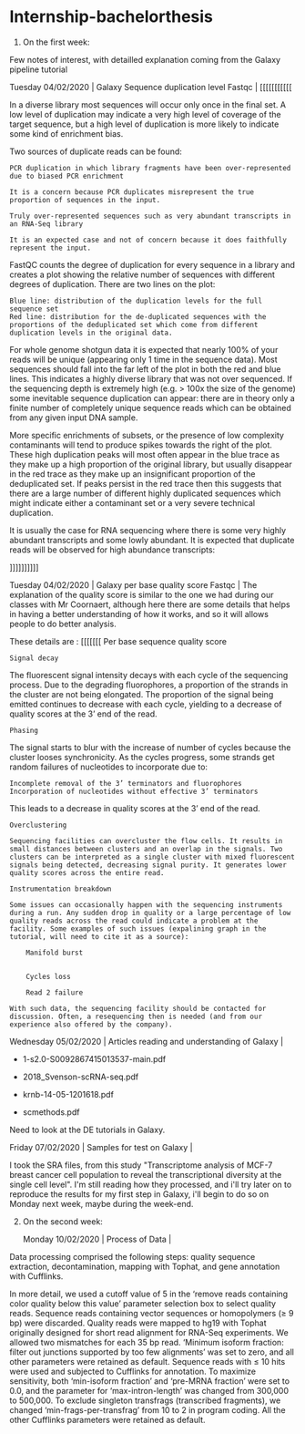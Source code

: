# Internship-bachelorthesis

1. On the first week:

Few notes of interest, with detailled explanation coming from the Galaxy pipeline tutorial

Tuesday 04/02/2020    | Galaxy Sequence duplication level Fastqc     | [[[[[[[[[[[ 

In a diverse library most sequences will occur only once in the final set. A low level of duplication may indicate a very high level of coverage of the target sequence, but a high level of duplication is more likely to indicate some kind of enrichment bias.

Two sources of duplicate reads can be found:

    PCR duplication in which library fragments have been over-represented due to biased PCR enrichment

    It is a concern because PCR duplicates misrepresent the true proportion of sequences in the input.

    Truly over-represented sequences such as very abundant transcripts in an RNA-Seq library

    It is an expected case and not of concern because it does faithfully represent the input.

FastQC counts the degree of duplication for every sequence in a library and creates a plot showing the relative number of sequences with different degrees of duplication. There are two lines on the plot:

    Blue line: distribution of the duplication levels for the full sequence set
    Red line: distribution for the de-duplicated sequences with the proportions of the deduplicated set which come from different duplication levels in the original data.

For whole genome shotgun data it is expected that nearly 100% of your reads will be unique (appearing only 1 time in the sequence data). Most sequences should fall into the far left of the plot in both the red and blue lines. This indicates a highly diverse library that was not over sequenced. If the sequencing depth is extremely high (e.g. > 100x the size of the genome) some inevitable sequence duplication can appear: there are in theory only a finite number of completely unique sequence reads which can be obtained from any given input DNA sample.

More specific enrichments of subsets, or the presence of low complexity contaminants will tend to produce spikes towards the right of the plot. These high duplication peaks will most often appear in the blue trace as they make up a high proportion of the original library, but usually disappear in the red trace as they make up an insignificant proportion of the deduplicated set. If peaks persist in the red trace then this suggests that there are a large number of different highly duplicated sequences which might indicate either a contaminant set or a very severe technical duplication.

It is usually the case for RNA sequencing where there is some very highly abundant transcripts and some lowly abundant. It is expected that duplicate reads will be observed for high abundance transcripts:

]]]]]]]]]] 

  Tuesday 04/02/2020    | Galaxy per base quality score Fastqc         | 
The explanation of the quality score is similar to the one we had during our classes with Mr Coornaert, although here there are some details that helps in having a better understanding of how it works, and so it will allows people to do better analysis.

These details are :
[[[[[[[ Per base sequence quality score

    Signal decay

The fluorescent signal intensity decays with each cycle of the sequencing process. Due to the degrading fluorophores, a proportion of the strands in the cluster are not being elongated. The proportion of the signal being emitted continues to decrease with each cycle, yielding to a decrease of quality scores at the 3’ end of the read.

    Phasing

The signal starts to blur with the increase of number of cycles because the cluster looses synchronicity. As the cycles progress, some strands get random failures of nucleotides to incorporate due to:

    Incomplete removal of the 3’ terminators and fluorophores
    Incorporation of nucleotides without effective 3’ terminators
This leads to a decrease in quality scores at the 3’ end of the read.



    Overclustering

    Sequencing facilities can overcluster the flow cells. It results in small distances between clusters and an overlap in the signals. Two clusters can be interpreted as a single cluster with mixed fluorescent signals being detected, decreasing signal purity. It generates lower quality scores across the entire read.

    Instrumentation breakdown

    Some issues can occasionally happen with the sequencing instruments during a run. Any sudden drop in quality or a large percentage of low quality reads across the read could indicate a problem at the facility. Some examples of such issues (expalining graph in the tutorial, will need to cite it as a source):

        Manifold burst


        Cycles loss

        Read 2 failure

    With such data, the sequencing facility should be contacted for discussion. Often, a resequencing then is needed (and from our experience also offered by the company).


Wednesday 05/02/2020  | Articles reading and understanding of Galaxy | 
- 1-s2.0-S0092867415013537-main.pdf

- 2018_Svenson-scRNA-seq.pdf

- krnb-14-05-1201618.pdf

- scmethods.pdf

Need to look at the DE tutorials in Galaxy. 

 Friday 07/02/2020     | Samples for test on Galaxy                   | 

I took the SRA files, from this study "Transcriptome analysis of MCF-7 breast cancer cell population to reveal the transcriptional diversity at the single cell level".
I'm still reading how they processed, and i'll try later on to reproduce the results for my first step in Galaxy, i'll begin to do so on Monday next week, maybe during the week-end.


2. On the second week:

    Monday 10/02/2020     | Process of Data                   | 

Data processing comprised the following steps: quality sequence extraction, decontamination, mapping with Tophat, and gene annotation with Cufflinks.

In more detail, we used a cutoff value of 5 in the ‘remove reads containing color quality below this value’ parameter selection box to select quality reads. Sequence reads containing vector sequences or homopolymers (≥ 9 bp) were discarded. Quality reads were mapped to hg19 with Tophat originally designed for short read alignment for RNA-Seq experiments. We allowed two mismatches for each 35 bp read. ‘Minimum isoform fraction: filter out junctions supported by too few alignments’ was set to zero, and all other parameters were retained as default. Sequence reads with ≤ 10 hits were used and subjected to Cufflinks for annotation. To maximize sensitivity, both ‘min-isoform fraction’ and ‘pre-MRNA fraction’ were set to 0.0, and the parameter for ‘max-intron-length’ was changed from 300,000 to 500,000. To exclude singleton transfrags (transcribed fragments), we changed ‘min-frags-per-transfrag’ from 10 to 2 in program coding. All the other Cufflinks parameters were retained as default.

